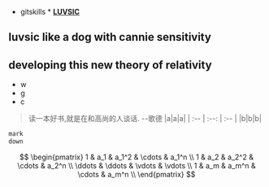 * gitskills *
**[LUVSIC](#jump_8)**
## luvsic like a dog with cannie sensitivity 
## developing this new theory of relativity
- w
- g
- c
<a id="jump_8"></a>
>读一本好书,就是在和高尚的人谈话. --歌德
|a|a|a|
| :-- | :--: | :-- |
|b|b|b|
```markdown   
mark
down
```
$$
  \begin{pmatrix}
  1 & a_1 & a_1^2 & \cdots & a_1^n \\
  1 & a_2 & a_2^2 & \cdots & a_2^n \\
  \ddots & \ddots & \vdots & \vdots \\
  1 & a_m & a_m^n & \cdots & a_m^n \\
  \end{pmatrix}
$$
